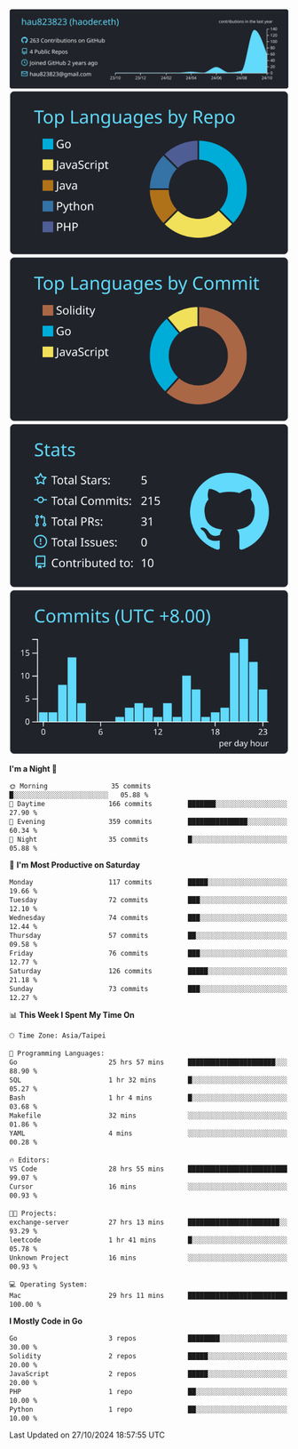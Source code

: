 [![](https://raw.githubusercontent.com/hau823823/hau823823/master/profile-summary-card-output/react/0-profile-details.svg)](https://github.com/vn7n24fzkq/github-profile-summary-cards)
[![](https://raw.githubusercontent.com/hau823823/hau823823/master/profile-summary-card-output/react/1-repos-per-language.svg)](https://github.com/vn7n24fzkq/github-profile-summary-cards) [![](https://raw.githubusercontent.com/hau823823/hau823823/master/profile-summary-card-output/react/2-most-commit-language.svg)](https://github.com/vn7n24fzkq/github-profile-summary-cards)
[![](https://raw.githubusercontent.com/hau823823/hau823823/master/profile-summary-card-output/react/3-stats.svg)](https://github.com/vn7n24fzkq/github-profile-summary-cards) [![](https://raw.githubusercontent.com/hau823823/hau823823/master/profile-summary-card-output/react/4-productive-time.svg)](https://github.com/vn7n24fzkq/github-profile-summary-cards)

<!--START_SECTION:waka-->
**I'm a Night 🦉** 

```text
🌞 Morning                35 commits          █░░░░░░░░░░░░░░░░░░░░░░░░   05.88 % 
🌆 Daytime                166 commits         ███████░░░░░░░░░░░░░░░░░░   27.90 % 
🌃 Evening                359 commits         ███████████████░░░░░░░░░░   60.34 % 
🌙 Night                  35 commits          █░░░░░░░░░░░░░░░░░░░░░░░░   05.88 % 
```
📅 **I'm Most Productive on Saturday** 

```text
Monday                   117 commits         █████░░░░░░░░░░░░░░░░░░░░   19.66 % 
Tuesday                  72 commits          ███░░░░░░░░░░░░░░░░░░░░░░   12.10 % 
Wednesday                74 commits          ███░░░░░░░░░░░░░░░░░░░░░░   12.44 % 
Thursday                 57 commits          ██░░░░░░░░░░░░░░░░░░░░░░░   09.58 % 
Friday                   76 commits          ███░░░░░░░░░░░░░░░░░░░░░░   12.77 % 
Saturday                 126 commits         █████░░░░░░░░░░░░░░░░░░░░   21.18 % 
Sunday                   73 commits          ███░░░░░░░░░░░░░░░░░░░░░░   12.27 % 
```


📊 **This Week I Spent My Time On** 

```text
🕑︎ Time Zone: Asia/Taipei

💬 Programming Languages: 
Go                       25 hrs 57 mins      ██████████████████████░░░   88.90 % 
SQL                      1 hr 32 mins        █░░░░░░░░░░░░░░░░░░░░░░░░   05.27 % 
Bash                     1 hr 4 mins         █░░░░░░░░░░░░░░░░░░░░░░░░   03.68 % 
Makefile                 32 mins             ░░░░░░░░░░░░░░░░░░░░░░░░░   01.86 % 
YAML                     4 mins              ░░░░░░░░░░░░░░░░░░░░░░░░░   00.28 % 

🔥 Editors: 
VS Code                  28 hrs 55 mins      █████████████████████████   99.07 % 
Cursor                   16 mins             ░░░░░░░░░░░░░░░░░░░░░░░░░   00.93 % 

🐱‍💻 Projects: 
exchange-server          27 hrs 13 mins      ███████████████████████░░   93.29 % 
leetcode                 1 hr 41 mins        █░░░░░░░░░░░░░░░░░░░░░░░░   05.78 % 
Unknown Project          16 mins             ░░░░░░░░░░░░░░░░░░░░░░░░░   00.93 % 

💻 Operating System: 
Mac                      29 hrs 11 mins      █████████████████████████   100.00 % 
```

**I Mostly Code in Go** 

```text
Go                       3 repos             ████████░░░░░░░░░░░░░░░░░   30.00 % 
Solidity                 2 repos             █████░░░░░░░░░░░░░░░░░░░░   20.00 % 
JavaScript               2 repos             █████░░░░░░░░░░░░░░░░░░░░   20.00 % 
PHP                      1 repo              ██░░░░░░░░░░░░░░░░░░░░░░░   10.00 % 
Python                   1 repo              ██░░░░░░░░░░░░░░░░░░░░░░░   10.00 % 
```




 Last Updated on 27/10/2024 18:57:55 UTC
<!--END_SECTION:waka-->
